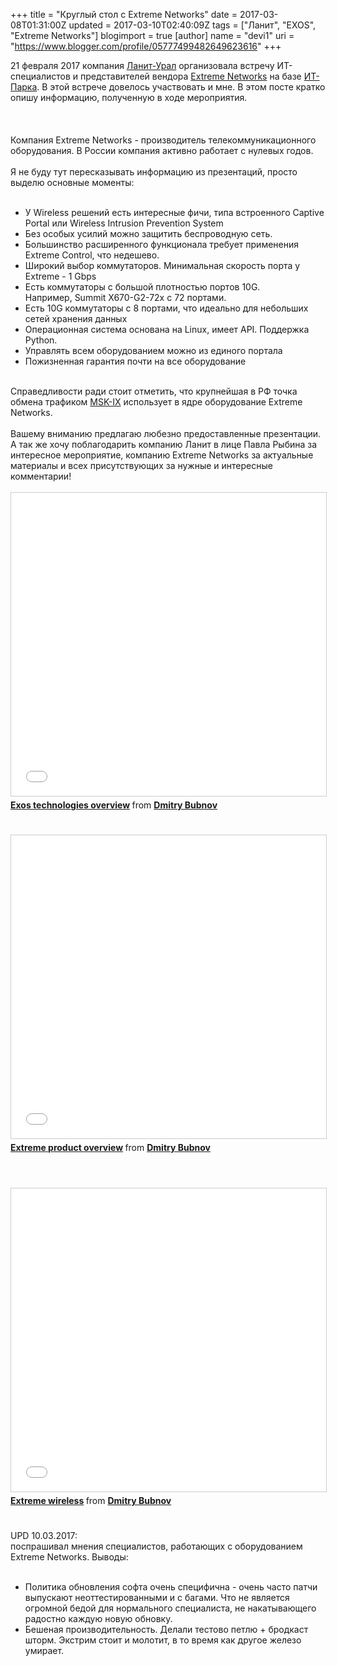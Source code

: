 +++
title = "Круглый стол с Extreme Networks"
date = 2017-03-08T01:31:00Z
updated = 2017-03-10T02:40:09Z
tags = ["Ланит", "EXOS", "Extreme Networks"]
blogimport = true 
[author]
	name = "devi1"
	uri = "https://www.blogger.com/profile/05777499482649623616"
+++

21 февраля 2017 компания <a href="http://www.lanitural.ru/">Ланит-Урал</a> организовала встречу ИТ-специалистов и представителей вендора <a href="http://www.extremenetworks.com/">Extreme Networks</a> на базе <a href="http://itpark74.ru/">ИТ-Парка</a>. В этой встрече довелось участвовать и мне. В этом посте кратко опишу информацию, полученную в ходе мероприятия.<br /><br /><br /><a name='more'></a><br />Компания Extreme Networks - производитель телекоммуникационного оборудования. В России компания активно работает с нулевых годов.<br /><br />Я не буду тут пересказывать информацию из презентаций, просто выделю основные моменты:<br /><br /><ul><li>У Wireless решений есть интересные фичи, типа встроенного Captive Portal или Wireless Intrusion Prevention System</li><li>Без особых усилий можно защитить беспроводную сеть.</li><li>Большинство расширенного функционала требует применения Extreme Control, что недешево.</li><li>Широкий выбор коммутаторов. Минимальная скорость порта у Extreme - 1 Gbps</li><li>Есть коммутаторы с большой плотностью портов 10G. Например,&nbsp;Summit X670-G2-72x с 72 портами.</li><li>Есть 10G коммутаторы с 8 портами, что идеально для небольших сетей хранения данных</li><li>Операционная система основана на Linux, имеет API. Поддержка Python.</li><li>Управлять всем оборудованием можно из единого портала</li><li>Пожизненная гарантия почти на все оборудование</li></ul><div><br /></div><div>Справедливости ради стоит отметить, что крупнейшая в РФ точка обмена трафиком&nbsp;<a href="https://www.msk-ix.ru/">MSK-IX</a>&nbsp;использует в ядре оборудование Extreme Networks.<br /><br />Вашему вниманию предлагаю любезно предоставленные презентации.<br />А так же хочу поблагодарить компанию Ланит в лице Павла Рыбина за интересное мероприятие, компанию Extreme Networks за актуальные материалы и всех присутствующих за нужные и интересные комментарии!</div><div><br /></div><iframe allowfullscreen="" frameborder="0" height="485" marginheight="0" marginwidth="0" scrolling="no" src="//www.slideshare.net/slideshow/embed_code/key/DTT9LMLbNzBG0Y" style="border-width: 1px; border: 1px solid #ccc; margin-bottom: 5px; max-width: 100%;" width="595"> </iframe> <br /><div style="margin-bottom: 5px;"><strong> <a href="https://www.slideshare.net/bubnovd/exos-technologies-overview" target="_blank" title="Exos technologies overview">Exos technologies overview</a> </strong> from <strong><a href="https://www.slideshare.net/bubnovd" target="_blank">Dmitry Bubnov</a></strong> </div><div><br /></div><div><br /></div><div><iframe allowfullscreen="" frameborder="0" height="485" marginheight="0" marginwidth="0" scrolling="no" src="//www.slideshare.net/slideshow/embed_code/key/qCFhjAtc0Cpo22" style="border-width: 1px; border: 1px solid #ccc; margin-bottom: 5px; max-width: 100%;" width="595"> </iframe> <br /><div style="margin-bottom: 5px;"><strong> <a href="https://www.slideshare.net/bubnovd/extreme-product-overview" target="_blank" title="Extreme product overview">Extreme product overview</a> </strong> from <strong><a href="https://www.slideshare.net/bubnovd" target="_blank">Dmitry Bubnov</a></strong> </div><br /></div><div><br /></div><div><br /></div><iframe allowfullscreen="" frameborder="0" height="485" marginheight="0" marginwidth="0" scrolling="no" src="//www.slideshare.net/slideshow/embed_code/key/hqcHs5XPoY11Eq" style="border-width: 1px; border: 1px solid #ccc; margin-bottom: 5px; max-width: 100%;" width="595"> </iframe> <br /><div style="margin-bottom: 5px;"><strong> <a href="https://www.slideshare.net/bubnovd/extreme-wireless" target="_blank" title="Extreme wireless">Extreme wireless</a> </strong> from <strong><a href="https://www.slideshare.net/bubnovd" target="_blank">Dmitry Bubnov</a></strong> </div><div><br /><br />UPD 10.03.2017:<br />поспрашивал мнения специалистов, работающих с оборудованием Extreme Networks. Выводы:<br /><br /><ul><li>Политика обновления софта очень специфична - очень часто патчи выпускают неоттестированными и с багами. Что не является огромной бедой для нормального специалиста, не накатывающего радостно каждую новую обновку.</li><li>Бешеная производительность. Делали тестово петлю&nbsp;+ бродкаст шторм. Экстрим стоит и молотит, в то время как другое железо умирает.</li></ul></div>
